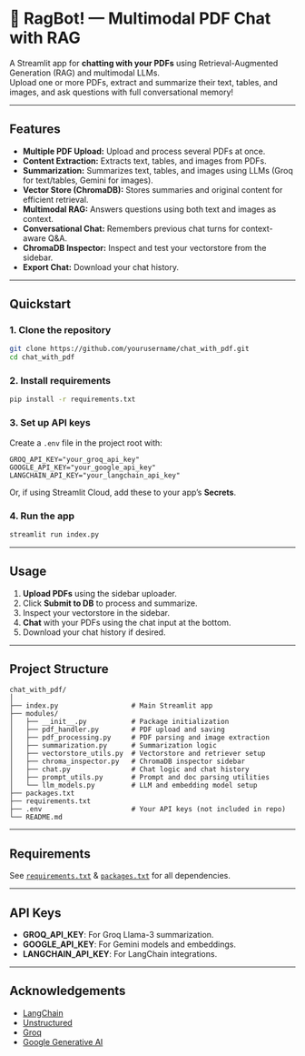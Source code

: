 # 🦾 RagBot! — Multimodal PDF Chat with RAG

A Streamlit app for **chatting with your PDFs** using Retrieval-Augmented Generation (RAG) and multimodal LLMs.  
Upload one or more PDFs, extract and summarize their text, tables, and images, and ask questions with full conversational memory!

---

## Features

- **Multiple PDF Upload:** Upload and process several PDFs at once.
- **Content Extraction:** Extracts text, tables, and images from PDFs.
- **Summarization:** Summarizes text, tables, and images using LLMs (Groq for text/tables, Gemini for images).
- **Vector Store (ChromaDB):** Stores summaries and original content for efficient retrieval.
- **Multimodal RAG:** Answers questions using both text and images as context.
- **Conversational Chat:** Remembers previous chat turns for context-aware Q&A.
- **ChromaDB Inspector:** Inspect and test your vectorstore from the sidebar.
- **Export Chat:** Download your chat history.

---

## Quickstart

### 1. Clone the repository

```bash
git clone https://github.com/yourusername/chat_with_pdf.git
cd chat_with_pdf
```

### 2. Install requirements

```bash
pip install -r requirements.txt
```

### 3. Set up API keys

Create a `.env` file in the project root with:

```
GROQ_API_KEY="your_groq_api_key"
GOOGLE_API_KEY="your_google_api_key"
LANGCHAIN_API_KEY="your_langchain_api_key"
```

Or, if using Streamlit Cloud, add these to your app’s **Secrets**.

### 4. Run the app

```bash
streamlit run index.py
```

---

## Usage

1. **Upload PDFs** using the sidebar uploader.
2. Click **Submit to DB** to process and summarize.
3. Inspect your vectorstore in the sidebar.
4. **Chat** with your PDFs using the chat input at the bottom.
5. Download your chat history if desired.

---

## Project Structure

```
chat_with_pdf/
│
├── index.py                  # Main Streamlit app
├── modules/
│   ├── __init__.py           # Package initialization
│   ├── pdf_handler.py        # PDF upload and saving
│   ├── pdf_processing.py     # PDF parsing and image extraction
│   ├── summarization.py      # Summarization logic
│   ├── vectorstore_utils.py  # Vectorstore and retriever setup
│   ├── chroma_inspector.py   # ChromaDB inspector sidebar
│   ├── chat.py               # Chat logic and chat history
│   ├── prompt_utils.py       # Prompt and doc parsing utilities
│   └── llm_models.py         # LLM and embedding model setup
├── packages.txt
├── requirements.txt
├── .env                      # Your API keys (not included in repo)
└── README.md
```

---

## Requirements

See [`requirements.txt`](./requirements.txt) & [`packages.txt`](./packages.txt) for all dependencies.


---

## API Keys

- **GROQ_API_KEY**: For Groq Llama-3 summarization.
- **GOOGLE_API_KEY**: For Gemini models and embeddings.
- **LANGCHAIN_API_KEY**: For LangChain integrations.

---

## Acknowledgements

- [LangChain](https://github.com/langchain-ai/langchain)
- [Unstructured](https://github.com/Unstructured-IO/unstructured)
- [Groq](https://groq.com/)
- [Google Generative AI](https://ai.google.dev/)